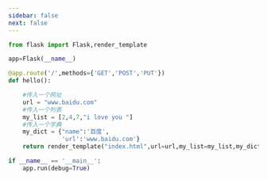 ```yaml
---
sidebar: false
next: false
---
```

<BlogInfo/>






```python
from flask import Flask,render_template

app=Flask(__name__)

@app.route('/',methods={'GET','POST','PUT'})
def hello():

    #传入一个网址
    url = "www.baidu.com"
    #传入一个列表
    my_list = [2,4,7,"i love you "]
    #传入一个字典
    my_dict = {"name":'百度',
               'url':'www.baidu.com'}
    return render_template("index.html",url=url,my_list=my_list,my_dict=my_dict)

if __name__ == '__main__':
    app.run(debug=True)
```






<ActionBox />
        
<style>#top-box {margin-top:0.5rem!important;}</style>
